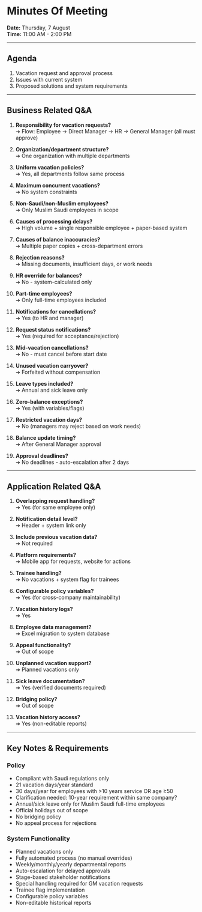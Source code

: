 # Minutes Of Meeting  
**Date:** Thursday, 7 August  
**Time:** 11:00 AM - 2:00 PM  

---

## Agenda
1. Vacation request and approval process  
2. Issues with current system  
3. Proposed solutions and system requirements  

---

## Business Related Q&A
1. **Responsibility for vacation requests?**  
   ➔ Flow: Employee → Direct Manager → HR → General Manager (all must approve)

2. **Organization/department structure?**  
   ➔ One organization with multiple departments

3. **Uniform vacation policies?**  
   ➔ Yes, all departments follow same process

4. **Maximum concurrent vacations?**  
   ➔ No system constraints

5. **Non-Saudi/non-Muslim employees?**  
   ➔ Only Muslim Saudi employees in scope

6. **Causes of processing delays?**  
   ➔ High volume + single responsible employee + paper-based system

7. **Causes of balance inaccuracies?**  
   ➔ Multiple paper copies + cross-department errors

8. **Rejection reasons?**  
   ➔ Missing documents, insufficient days, or work needs

9. **HR override for balances?**  
   ➔ No - system-calculated only

10. **Part-time employees?**  
    ➔ Only full-time employees included

11. **Notifications for cancellations?**  
    ➔ Yes (to HR and manager)

12. **Request status notifications?**  
    ➔ Yes (required for acceptance/rejection)

13. **Mid-vacation cancellations?**  
    ➔ No - must cancel before start date

14. **Unused vacation carryover?**  
    ➔ Forfeited without compensation

15. **Leave types included?**  
    ➔ Annual and sick leave only

16. **Zero-balance exceptions?**  
    ➔ Yes (with variables/flags)

17. **Restricted vacation days?**  
    ➔ No (managers may reject based on work needs)

18. **Balance update timing?**  
    ➔ After General Manager approval

19. **Approval deadlines?**  
    ➔ No deadlines - auto-escalation after 2 days

---

## Application Related Q&A
1. **Overlapping request handling?**  
   ➔ Yes (for same employee only)

2. **Notification detail level?**  
   ➔ Header + system link only

3. **Include previous vacation data?**  
   ➔ Not required

4. **Platform requirements?**  
   ➔ Mobile app for requests, website for actions

5. **Trainee handling?**  
   ➔ No vacations + system flag for trainees

6. **Configurable policy variables?**  
   ➔ Yes (for cross-company maintainability)

7. **Vacation history logs?**  
   ➔ Yes

8. **Employee data management?**  
   ➔ Excel migration to system database

9. **Appeal functionality?**  
   ➔ Out of scope

10. **Unplanned vacation support?**  
    ➔ Planned vacations only

11. **Sick leave documentation?**  
    ➔ Yes (verified documents required)

12. **Bridging policy?**  
    ➔ Out of scope

13. **Vacation history access?**  
    ➔ Yes (non-editable reports)

---

## Key Notes & Requirements
### Policy
- Compliant with Saudi regulations only
- 21 vacation days/year standard
- 30 days/year for employees with >10 years service OR age ≥50
- Clarification needed: 10-year requirement within same company?
- Annual/sick leave only for Muslim Saudi full-time employees
- Official holidays out of scope
- No bridging policy
- No appeal process for rejections

### System Functionality
- Planned vacations only
- Fully automated process (no manual overrides)
- Weekly/monthly/yearly departmental reports
- Auto-escalation for delayed approvals
- Stage-based stakeholder notifications
- Special handling required for GM vacation requests
- Trainee flag implementation
- Configurable policy variables
- Non-editable historical reports